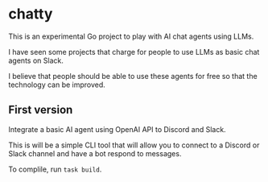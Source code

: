 # chatty

This is an experimental Go project to play with AI chat agents using LLMs.

I have seen some projects that charge for people to use LLMs as basic chat agents on Slack.

I believe that people should be able to use these agents for free so that the technology can be improved.

## First version

Integrate a basic AI agent using OpenAI API to Discord and Slack.

This is will be a simple CLI tool that will allow you to connect to a Discord or Slack channel and have a bot respond to messages.

To complile, run `task build`.
